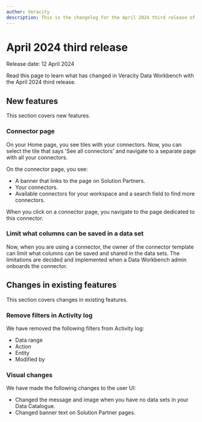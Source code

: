 ```yaml
---
author: Veracity
description: This is the changelog for the April 2024 third release of Data Workbench.
---
```


# April 2024 third release
Release date: 12 April 2024

Read this page to learn what has changed in Veracity Data Workbench with the April 2024 third release.

## New features
This section covers new features.

### Connector page

On your Home page, you see tiles with your connectors. Now, you can select the tile that says 'See all connectors' and navigate to a separate page with all your connectors. 

On the connector page, you see:
* A banner that links to the page on Solution Partners.
* Your connectors.
* Available connectors for your workspace and a search field to find more connectors.

When you click on a connector page, you navigate to the page dedicated to this connector.

### Limit what columns can be saved in a data set
Now, when you are using a connector, the owner of the connector template can limit what columns can be saved and shared in the data sets. The limitations are decided and implemented when a Data Workbench admin onboards the connector.

## Changes in existing features
This section covers changes in existing features.

### Remove filters in Activity log
We have removed the following filters from Activity log:
* Data range
* Action
* Entity
* Modified by

### Visual changes
We have made the following changes to the user UI:
* Changed the message and image when you have no data sets in your Data Catalogue.
* Changed banner text on Solution Partner pages.

